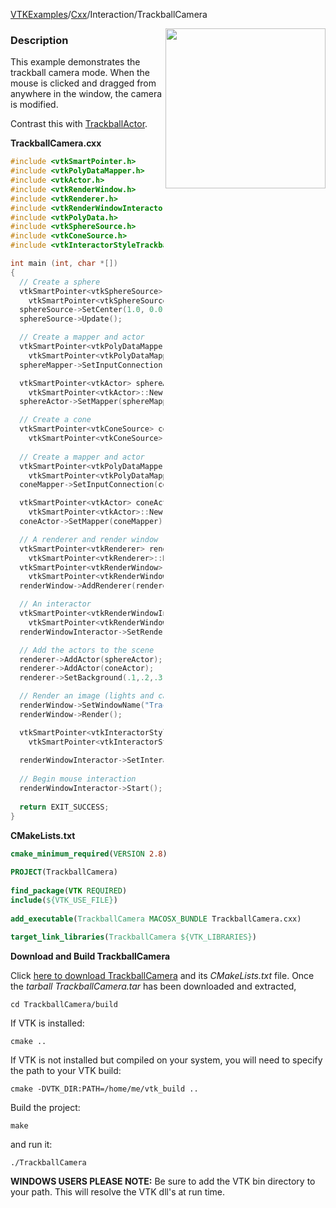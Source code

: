 [VTKExamples](/index/)/[Cxx](/Cxx)/Interaction/TrackballCamera

<img align="right" src="https://github.com/lorensen/VTKExamples/blob/gh-pages/Testing/Baseline/Interaction/TestTrackballCamera.png?raw=true" width="256" />

### Description
This example demonstrates the trackball camera mode. When the mouse is clicked and dragged from anywhere in the window, the camera is modified.

Contrast this with [TrackballActor](Cxx/Interaction/TrackballActor).

**TrackballCamera.cxx**
```c++
#include <vtkSmartPointer.h>
#include <vtkPolyDataMapper.h>
#include <vtkActor.h>
#include <vtkRenderWindow.h>
#include <vtkRenderer.h>
#include <vtkRenderWindowInteractor.h>
#include <vtkPolyData.h>
#include <vtkSphereSource.h>
#include <vtkConeSource.h>
#include <vtkInteractorStyleTrackballCamera.h>

int main (int, char *[])
{
  // Create a sphere
  vtkSmartPointer<vtkSphereSource> sphereSource =
    vtkSmartPointer<vtkSphereSource>::New();
  sphereSource->SetCenter(1.0, 0.0, 0.0);
  sphereSource->Update();

  // Create a mapper and actor
  vtkSmartPointer<vtkPolyDataMapper> sphereMapper =
    vtkSmartPointer<vtkPolyDataMapper>::New();
  sphereMapper->SetInputConnection(sphereSource->GetOutputPort());

  vtkSmartPointer<vtkActor> sphereActor =
    vtkSmartPointer<vtkActor>::New();
  sphereActor->SetMapper(sphereMapper);

  // Create a cone
  vtkSmartPointer<vtkConeSource> coneSource =
    vtkSmartPointer<vtkConeSource>::New();
  
  // Create a mapper and actor
  vtkSmartPointer<vtkPolyDataMapper> coneMapper =
    vtkSmartPointer<vtkPolyDataMapper>::New();
  coneMapper->SetInputConnection(coneSource->GetOutputPort());

  vtkSmartPointer<vtkActor> coneActor =
    vtkSmartPointer<vtkActor>::New();
  coneActor->SetMapper(coneMapper);

  // A renderer and render window
  vtkSmartPointer<vtkRenderer> renderer =
    vtkSmartPointer<vtkRenderer>::New();
  vtkSmartPointer<vtkRenderWindow> renderWindow =
    vtkSmartPointer<vtkRenderWindow>::New();
  renderWindow->AddRenderer(renderer);

  // An interactor
  vtkSmartPointer<vtkRenderWindowInteractor> renderWindowInteractor = 
    vtkSmartPointer<vtkRenderWindowInteractor>::New();
  renderWindowInteractor->SetRenderWindow(renderWindow);

  // Add the actors to the scene
  renderer->AddActor(sphereActor);
  renderer->AddActor(coneActor);
  renderer->SetBackground(.1,.2,.3); // Background color dark blue

  // Render an image (lights and cameras are created automatically)
  renderWindow->SetWindowName("Trackball Camera");
  renderWindow->Render();

  vtkSmartPointer<vtkInteractorStyleTrackballCamera> style = 
    vtkSmartPointer<vtkInteractorStyleTrackballCamera>::New(); //like paraview
  
  renderWindowInteractor->SetInteractorStyle( style );
  
  // Begin mouse interaction
  renderWindowInteractor->Start();
  
  return EXIT_SUCCESS;
}
```
**CMakeLists.txt**
```cmake
cmake_minimum_required(VERSION 2.8)
 
PROJECT(TrackballCamera)
 
find_package(VTK REQUIRED)
include(${VTK_USE_FILE})
 
add_executable(TrackballCamera MACOSX_BUNDLE TrackballCamera.cxx)
 
target_link_libraries(TrackballCamera ${VTK_LIBRARIES})
```

**Download and Build TrackballCamera**

Click [here to download TrackballCamera](https://github.com/lorensen/VTKWikiExamplesTarballs/raw/master/TrackballCamera.tar) and its *CMakeLists.txt* file.
Once the *tarball TrackballCamera.tar* has been downloaded and extracted,
```
cd TrackballCamera/build 
```
If VTK is installed:
```
cmake ..
```
If VTK is not installed but compiled on your system, you will need to specify the path to your VTK build:
```
cmake -DVTK_DIR:PATH=/home/me/vtk_build ..
```
Build the project:
```
make
```
and run it:
```
./TrackballCamera
```
**WINDOWS USERS PLEASE NOTE:** Be sure to add the VTK bin directory to your path. This will resolve the VTK dll's at run time.

